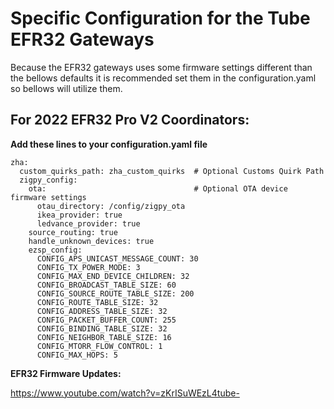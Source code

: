 # Specific Configuration for the Tube EFR32 Gateways
Because the EFR32 gateways uses some firmware settings different than the bellows defaults it is recommended set them in the configuration.yaml so bellows will utilize them.


## For 2022 EFR32 Pro V2 Coordinators:
**Add these lines to your configuration.yaml file**

```
zha:
  custom_quirks_path: zha_custom_quirks  # Optional Customs Quirk Path
  zigpy_config:
    ota:                                 # Optional OTA device firmware settings
      otau_directory: /config/zigpy_ota
      ikea_provider: true
      ledvance_provider: true
    source_routing: true
    handle_unknown_devices: true
    ezsp_config:
      CONFIG_APS_UNICAST_MESSAGE_COUNT: 30
      CONFIG_TX_POWER_MODE: 3
      CONFIG_MAX_END_DEVICE_CHILDREN: 32
      CONFIG_BROADCAST_TABLE_SIZE: 60
      CONFIG_SOURCE_ROUTE_TABLE_SIZE: 200
      CONFIG_ROUTE_TABLE_SIZE: 32
      CONFIG_ADDRESS_TABLE_SIZE: 32
      CONFIG_PACKET_BUFFER_COUNT: 255
      CONFIG_BINDING_TABLE_SIZE: 32
      CONFIG_NEIGHBOR_TABLE_SIZE: 16
      CONFIG_MTORR_FLOW_CONTROL: 1
      CONFIG_MAX_HOPS: 5
```


**EFR32 Firmware Updates:**

https://www.youtube.com/watch?v=zKrISuWEzL4tube-
